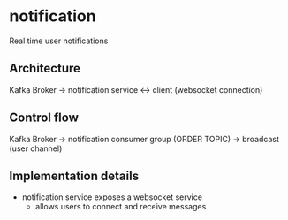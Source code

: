 # notification
Real time user notifications


## Architecture
Kafka Broker -> notification service <-> client (websocket connection)

## Control flow 
Kafka Broker -> notification consumer group (ORDER TOPIC) -> broadcast (user channel)

## Implementation details

- notification service exposes a websocket service
    - allows users to connect and receive messages
